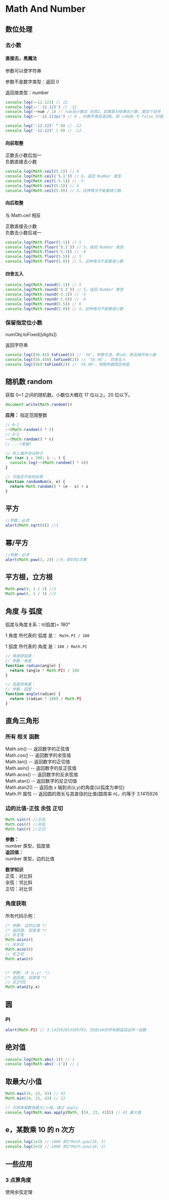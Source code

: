 # Math And Number

## 数位处理

### 去小数

#### 直接去，黑魔法

参数可以使字符串

参数不是数字类型：返回 0

返回值类型：number

```js
console.log(~~12.123) // 12
console.log(~~'-12.123') // -12
console.log(~~num / 2) // num去小数后 在除2。如果是对结果去小数，需加个括号
console.log(~~'-12.123px') // 0 。非数字类型返回0，即 isNaN 为 false 的值

console.log('-12.123' ^ 0) // -12
console.log('-12.123' | 0) // -12
```

#### 向前取整

正数去小数后加一  
负数直接去小数

```js
console.log(Math.ceil(5.1)) // 6
console.log(Math.ceil('5.1')) // 6。返回 Number 类型
console.log(Math.ceil(-5.1)) // -5
console.log(Math.ceil(5.5)) // 6
console.log(Math.ceil(5.0)) // 5。这种情况不能看成小数
```

#### 向后取整

与 Math.ceil 相反

正数直接去小数  
负数去小数后减一

```js
console.log(Math.floor(5.1)) // 5
console.log(Math.floor('5.1')) // 5。返回 Number 类型
console.log(Math.floor(-5.1)) // -6
console.log(Math.floor(5.5)) // 5
console.log(Math.floor(5.0)) // 5。这种情况不能看成小数
```

#### 四舍五入

```js
console.log(Math.round(5.1)) // 5
console.log(Math.round('5.1')) // 5。返回 Number 类型
console.log(Math.round(-5.1)) // -5
console.log(Math.round(-5.6)) // -6
console.log(Math.round(5.5)) // 6
console.log(Math.round(5.0)) // 5。这种情况不能看成小数
```

### 保留指定位小数

numObj.toFixed([digits])

返回字符串

```js
console.log((56.45).toFixed()) // '56'。参数可选，默认0，即去掉所有小数
console.log((56.456).toFixed(2)) // '56.46'。 四舍五入
console.log((56).toFixed(2)) // '56.00'。根据参数固定保留
```

## 随机数 random

获取 0~1 之间的随机数。小数位大概在 17 位以上。20 位以下。

```js
document.write(Math.random())
```

**应用：** 指定范围整数

```js
// 0~1
~~(Math.random() * 2)
// 0~5
~~(Math.random() * 6)
// ...(类推)

// 附上循环测试例子
for (var i = 100; i--; ) {
  console.log(~~(Math.random() * 6))
}

// 可指定开始和结束
function randomNum(s, e) {
  return Math.random() * (e - s) + s
}
```

## 平方

```js
//参数：必须
alert(Math.sqrt(9)) //3
```

## 幂/平方

```js
//参数：必须
alert(Math.pow(3, 2)) //9，即3的2次幂
```

## 平方根，立方根

```js
Math.pow(9, 1 / 2) //3
Math.pow(8, 1 / 3) //2
```

## 角度 与 弧度

弧度与角度关系：π(弧度)= 180°

1 角度 所代表的 弧度 是：` Math.PI / 180`

1 弧度 所代表的 角度 是：`180 / Math.PI`

```js
// 角度转弧度：
// 参数：角度
function radian(angle) {
  return (angle * Math.PI) / 180
}

// 弧度转角度：
// 参数：弧度
function angle(radian) {
  return (radian * 180) / Math.PI
}
```

## 直角三角形

### 所有 相关 函数

Math.sin() -- 返回数字的正弦值  
Math.cos() -- 返回数字的余弦值  
Math.tan() -- 返回数字的正切值  
Math.asin() -- 返回数字的反正弦值  
Math.acos() -- 返回数字的反余弦值  
Math.atan() -- 返回数字的反正切值  
Math.atan2() -- 返回由 x 轴到点(x,y)的角度(以弧度为单位)  
Math.PI 属性 -- 返回圆的周长与其直径的比值(圆周率 π)，约等于 3.1415926

### 边的比值-正弦 余弦 正切

```js
Math.sin(r) //正弦
Math.cos(r) //余弦
Math.tan(r) //正切
```

**参数：**  
number 类型，弧度值  
**返回值：**  
number 类型，边的比值

**数学知识**  
正弦：对比斜  
余弦：邻比斜  
正切：对比邻

### 角度获取

所有代码示例：

```js
/* 参数: 边的比值 */
/* 返回值: 弧度值 */
// 反正弦
Math.asin(r)
// 反余弦
Math.acos(r)
// 反正切
Math.atan(r)


/* 参数: 点（x,y） */
/* 返回值: 弧度值 */
// 反正切2
Math.atan2(y,x)
```


## 圆

### PI

```js
alert(Math.PI) // 3.141592653589793。包括ie6的所有都返回这样一组数
```

## 绝对值

```js
console.log(Math.abs(-1)) // 1
console.log(Math.abs('-1')) // 1
```

## 取最大/小值

```js
Math.max(34, 23, 43) // 43
Math.min(34, 23, 43) // 23

// 可用来取数组最大/小值。通过 apply
console.log(Math.max.apply(Math, [34, 23, 43])) // 43 最大值
```

## e，某数乘 10 的 n 次方

```js
console.log(1e3) // 1000 即1*Math.pow(10, 3)
console.log(2e3) // 2000 即2*Math.pow(10, 3)
```

## 一些应用

### 3 点算角度

使用余弦定理
